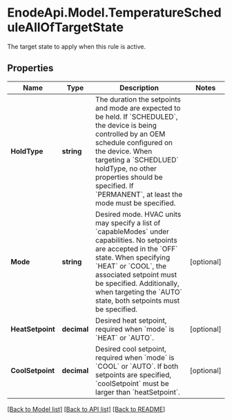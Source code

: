 # EnodeApi.Model.TemperatureScheduleAllOfTargetState
The target state to apply when this rule is active.

## Properties

Name | Type | Description | Notes
------------ | ------------- | ------------- | -------------
**HoldType** | **string** | The duration the setpoints and mode are expected to be held. If &#x60;SCHEDULED&#x60;, the device is being controlled by an OEM schedule configured on the device. When targeting a &#x60;SCHEDLUED&#x60; holdType, no other properties should be specified. If &#x60;PERMANENT&#x60;, at least the mode must be specified. | 
**Mode** | **string** | Desired mode. HVAC units may specify a list of &#x60;capableModes&#x60; under capabilities. No setpoints are accepted in the &#x60;OFF&#x60; state. When specifying &#x60;HEAT&#x60; or &#x60;COOL&#x60;, the associated setpoint must be specified. Additionally, when targeting the &#x60;AUTO&#x60; state, both setpoints must be specified. | [optional] 
**HeatSetpoint** | **decimal** | Desired heat setpoint, required when &#x60;mode&#x60; is &#x60;HEAT&#x60; or &#x60;AUTO&#x60;. | [optional] 
**CoolSetpoint** | **decimal** | Desired cool setpoint, required when &#x60;mode&#x60; is &#x60;COOL&#x60; or &#x60;AUTO&#x60;. If both setpoints are specified, &#x60;coolSetpoint&#x60; must be larger than &#x60;heatSetpoint&#x60;. | [optional] 

[[Back to Model list]](../README.md#documentation-for-models) [[Back to API list]](../README.md#documentation-for-api-endpoints) [[Back to README]](../README.md)

